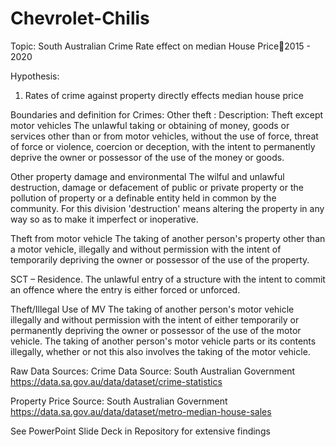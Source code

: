 # Chevrolet-Chilis

Topic:
South Australian Crime Rate effect on median House Price2015 - 2020


Hypothesis: 
1. Rates of crime against property directly effects median house price


Boundaries and definition for Crimes:
Other theft : Description: Theft except motor vehicles
The unlawful taking or obtaining of money, goods or services other than or from motor vehicles, without the use of force, threat of force or violence, coercion or deception, with the intent to permanently deprive the owner or possessor of the use of the money or goods.

Other property damage and environmental
The wilful and unlawful destruction, damage or defacement of public or private property or the pollution of property or a definable entity held in common by the community. For this division 'destruction' means altering the property in any way so as to make it imperfect or inoperative.

Theft from motor vehicle
The taking of another person's property other than a motor vehicle, illegally and without permission with the intent of temporarily depriving the owner or possessor of the use of the property.

SCT – Residence.
The unlawful entry of a structure with the intent to commit an offence where the entry is either forced or unforced.

Theft/Illegal Use of MV
The taking of another person's motor vehicle illegally and without permission with the intent of either temporarily or permanently depriving the owner or possessor of the use of the motor vehicle. The taking of another person's motor vehicle parts or its contents illegally, whether or not this also involves the taking of the motor vehicle.

Raw Data Sources:
Crime Data Source:
South Australian Government https://data.sa.gov.au/data/dataset/crime-statistics 

Property Price Source:
South Australian Government https://data.sa.gov.au/data/dataset/metro-median-house-sales

See PowerPoint Slide Deck in Repository for extensive findings